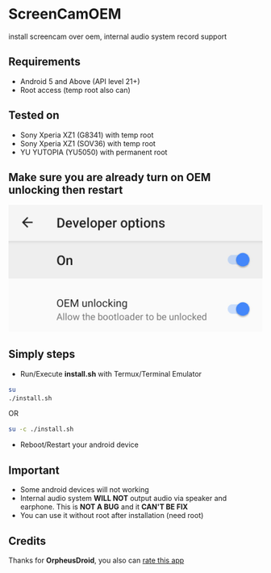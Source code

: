 # ScreenCamOEM
install screencam over oem, internal audio system record support

## Requirements
- Android 5 and Above (API level 21+)
- Root access (temp root also can)

## Tested on
- Sony Xperia XZ1 (G8341) with temp root
- Sony Xperia XZ1 (SOV36) with temp root
- YU YUTOPIA (YU5050) with permanent root

## Make sure you are already turn on OEM unlocking then restart
![....](/assets/oemunlock.jpg)

## Simply steps
- Run/Execute **install.sh** with Termux/Terminal Emulator
```sh
su
./install.sh
```
OR
```sh
su -c ./install.sh
```
- Reboot/Restart your android device

## Important
- Some android devices will not working
- Internal audio system **WILL NOT** output audio via speaker and earphone. This is **NOT A BUG** and it **CAN'T BE FIX**
- You can use it without root after installation (need root)

## Credits
Thanks for **OrpheusDroid**,
you also can [rate this app](https://play.google.com/store/apps/details?id=com.orpheusdroid.screenrecorder)
